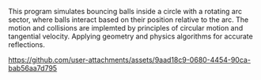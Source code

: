 This program simulates bouncing balls inside a circle with a rotating arc sector, where balls interact based on their position relative to the arc. The motion and collisions are implemted by principles of circular motion and tangential velocity. 
Applying geometry and physics algorithms for accurate reflections.


https://github.com/user-attachments/assets/9aad18c9-0680-4454-90ca-bab56aa7d795

